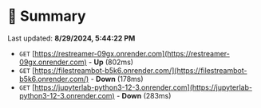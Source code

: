 # 📖 Summary
Last updated: **8/29/2024, 5:44:22 PM**

- `GET` [https://restreamer-09gx.onrender.com](https://restreamer-09gx.onrender.com) - **Up** (802ms)
- `GET` [https://filestreambot-b5k6.onrender.com/](https://filestreambot-b5k6.onrender.com/) - **Down** (178ms)
- `GET` [https://jupyterlab-python3-12-3.onrender.com](https://jupyterlab-python3-12-3.onrender.com) - **Down** (283ms)
